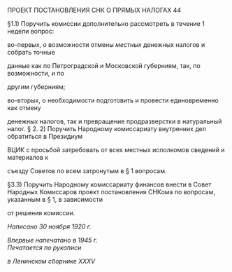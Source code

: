 ПРОЕКТ ПОСТАНОВЛЕНИЯ СНК О ПРЯМЫХ НАЛОГАХ 44

§1.1) Поручить комиссии дополнительно рассмотреть в течение 1 недели вопрос:

во-первых, о возможности отмены _местных_ денежных налогов и собрать точные

данные как по Петроградской и Московской губерниям, так, по возможности, и по

другим губерниям;

во-вторых, о необходимости подготовить и провести единовременно как отмену

денежных налогов, так и превращение продразверстки в натуральный налог. § 2. 2) Поручить Народному комиссариату внутренних дел обратиться в Президиум

ВЦИК с просьбой затребовать от всех местных исполкомов сведений и материалов к

съезду Советов по всем затронутым в § 1 вопросам.

§3.3) Поручить Народному комиссариату финансов внести в Совет Народных Комис­саров проект постановления СНКома по вопросам, указанным в § 1, в зависимости

от решения комиссии.

_Написано 30 ноября 1920 г._

_Впервые напечатано в 1945 г.                                                             Печатается по рукописи_

_в Ленинском сборнике_ _XXXV_